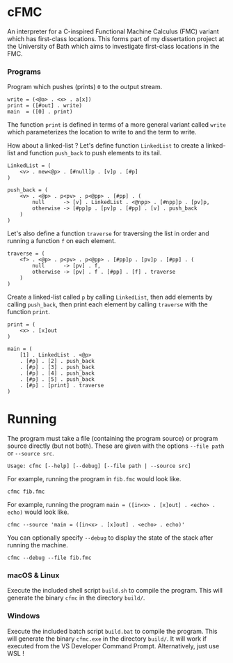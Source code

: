# cFMC

An interpreter for a C-inspired Functional Machine Calculus (FMC) variant which has first-class locations. This forms part of my dissertation project at the University of Bath which aims to investigate first-class locations in the FMC.

### Programs

Program which pushes (prints) `0` to the output stream. 

```
write = (<@a> . <x> . a[x])
print = ([#out] . write)
main  = ([0] . print)
```

The function `print` is defined in terms of a more general variant called `write` which parameterizes the location to write to and the term to write.

How about a linked-list ? Let's define function `LinkedList` to create a linked-list and function `push_back` to push elements to its tail.

```
LinkedList = (
	<v> . new<@p> . [#null]p . [v]p . [#p]
)

push_back = (
    <v> . <@p> . p<pv> . p<@pp> . [#pp] . (
        null      -> [v] . LinkedList . <@npp> . [#npp]p . [pv]p,
        otherwise -> [#pp]p . [pv]p . [#pp] . [v] . push_back
    )
)
```

Let's also define a function `traverse` for traversing the list in order and running a function `f` on each element.

```
traverse = (
    <f> . <@p> . p<pv> . p<@pp> . [#pp]p . [pv]p . [#pp] . (
        null      -> [pv] . f,
        otherwise -> [pv] . f . [#pp] . [f] . traverse
    )
)
```

Create a linked-list called `p` by calling `LinkedList`, then add elements by calling `push_back`, then print each element by calling `traverse` with the function `print`.

```
print = (
    <x> . [x]out
)

main = (
    [1] . LinkedList . <@p>
    . [#p] . [2] . push_back
    . [#p] . [3] . push_back
    . [#p] . [4] . push_back
    . [#p] . [5] . push_back
    . [#p] . [print] . traverse
)
```

# Running

The program must take a file (containing the program source) or program source directly (but not both). These are given with the options `--file path` or `--source src`.

```
Usage: cfmc [--help] [--debug] [--file path | --source src]
```

For example, running the program in `fib.fmc` would look like.

```
cfmc fib.fmc
```

For example, running the program `main = ([in<x> . [x]out] . <echo> . echo)` would look like.

```
cfmc --source 'main = ([in<x> . [x]out] . <echo> . echo)'
```

You can optionally specify `--debug` to display the state of the stack after running the machine.

```
cfmc --debug --file fib.fmc
```

### macOS & Linux

Execute the included shell script `build.sh` to compile the program. This will generate the binary `cfmc` in the directory `build/`.

### Windows

Execute the included batch script `build.bat` to compile the program. This will generate the binary `cfmc.exe` in the directory `build/`. It will work if executed from the VS Developer Command Prompt. Alternatively, just use WSL !